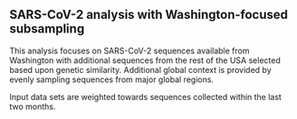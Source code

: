 ## SARS-CoV-2 analysis with Washington-focused subsampling
This analysis focuses on SARS-CoV-2 sequences available from Washington with additional sequences from 
the rest of the USA selected based upon genetic similarity. Additional global context is provided by evenly sampling sequences from 
major global regions.

Input data sets are weighted towards sequences collected within the last two months.
